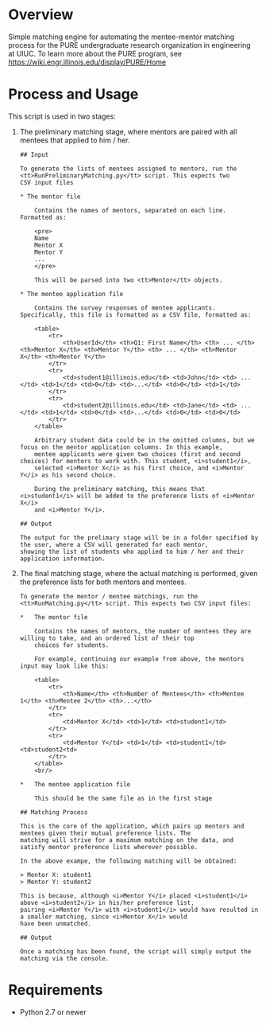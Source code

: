 # Overview

Simple matching engine for automating the mentee-mentor matching process for the PURE undergraduate research organization
in engineering at UIUC. To learn more about the PURE program, see https://wiki.engr.illinois.edu/display/PURE/Home


# Process and Usage

This script is used in two stages:

<ol>
<li>
    The preliminary matching stage, where mentors are paired with all mentees that applied to him / her.

    ## Input

    To generate the lists of mentees assigned to mentors, run the <tt>RunPreliminaryMatching.py</tt> script. This expects two
    CSV input files

    * The mentor file

        Contains the names of mentors, separated on each line. Formatted as:

        <pre>
        Name
        Mentor X
        Mentor Y
        ...
        </pre>

        This will be parsed into two <tt>Mentor</tt> objects.

    * The mentee application file

        Contains the survey responses of mentee applicants. Specifically, this file is formatted as a CSV file, formatted as:

        <table>
            <tr>
                <th>UserId</th> <th>Q1: First Name</th> <th> ... </th> <th>Mentor X</th> <th>Mentor Y</th> <th> ... </th> <th>Mentor X</th> <th>Mentor Y</th>
            </tr>
            <tr>
                <td>student1@illinois.edu</td> <td>John</td> <td> ... </td> <td>1</td> <td>0</td> <td>...</td> <td>0</td> <td>1</td>
            </tr>
            <tr>
                <td>student2@illinois.edu</td> <td>Jane</td> <td> ... </td> <td>1</td> <td>0</td> <td>...</td> <td>0</td> <td>0</td>
            </tr>
        </table>

        Arbitrary student data could be in the omitted columns, but we focus on the mentor application columns. In this example,
        mentee applicants were given two choices (first and second choices) for mentors to work with. This student, <i>student1</i>,
        selected <i>Mentor X</i> as his first choice, and <i>Mentor Y</i> as his second choice.

        During the preliminary matching, this means that <i>student1</i> will be added to the preference lists of <i>Mentor X</i>
        and <i>Mentor Y</i>.

    ## Output

    The output for the prelimary stage will be in a folder specified by the user, where a CSV will generated for each mentor,
    showing the list of students who applied to him / her and their application information.

</li>
<li>  The final matching stage, where the actual matching is performed, given the preference lists for both mentors and mentees.

    To generate the mentor / mentee matchings, run the <tt>RunMatching.py</tt> script. This expects two CSV input files:

    *   The mentor file

        Contains the names of mentors, the number of mentees they are willing to take, and an ordered list of their top
        choices for students.

        For example, continuing our example from above, the mentors input may look like this:

        <table>
            <tr>
                <th>Name</th> <th>Number of Mentees</th> <th>Mentee 1</th> <th>Mentee 2</th> <th>...</th>
            </tr>
            <tr>
                <td>Mentor X</td> <td>1</td> <td>student1</td>
            </tr>
            <tr>
                <td>Mentor Y</td> <td>1</td> <td>student1</td> <td>student2<td>
            </tr>
        </table>
        <br/>

    *   The mentee application file

        This should be the same file as in the first stage

    ## Matching Process

    This is the core of the application, which pairs up mentors and mentees given their mutual preference lists. The
    matching will strive for a maximum matching on the data, and satisfy mentor preference lists wherever possible.

    In the above exampe, the following matching will be obtained:

    > Mentor X: student1
    > Mentor Y: student2

    This is because, although <i>Mentor Y</i> placed <i>student1</i> above <i>student2</i> in his/her preference list,
    pairing <i>Mentor Y</i> with <i>student1</i> would have resulted in a smaller matching, since <i>Mentor X</i> would
    have been unmatched.

    ## Output

    Once a matching has been found, the script will simply output the matching via the console.
</li>
</ol>

# Requirements

 * Python 2.7 or newer
